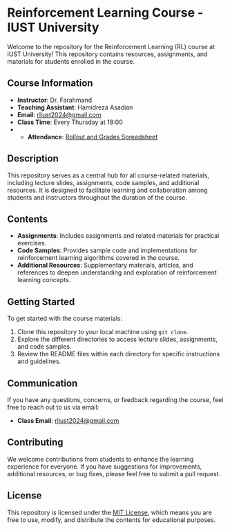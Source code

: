# Reinforcement Learning Course - IUST University

Welcome to the repository for the Reinforcement Learning (RL) course at IUST University! This repository contains resources, assignments, and materials for students enrolled in the course.

## Course Information

- **Instructor**: Dr. Farahmand
- **Teaching Assistant**: Hamidreza Asadian
- **Email**: [rliust2024@gmail.com](mailto:rliust2024@gmail.com)
- **Class Time**: Every Thursday at 18:00
- - **Attendance**: [Rollout and Grades Spreadsheet](https://docs.google.com/spreadsheets/d/1UXLkvYH6iG5SfcJ0uimp8pURjXDFrhbou3y2cV0d598/edit?usp=sharing)

## Description

This repository serves as a central hub for all course-related materials, including lecture slides, assignments, code samples, and additional resources. It is designed to facilitate learning and collaboration among students and instructors throughout the duration of the course.

## Contents

- **Assignments**: Includes assignments and related materials for practical exercises.
- **Code Samples**: Provides sample code and implementations for reinforcement learning algorithms covered in the course.
- **Additional Resources**: Supplementary materials, articles, and references to deepen understanding and exploration of reinforcement learning concepts.

## Getting Started

To get started with the course materials:

1. Clone this repository to your local machine using `git clone`.
2. Explore the different directories to access lecture slides, assignments, and code samples.
3. Review the README files within each directory for specific instructions and guidelines.

## Communication

If you have any questions, concerns, or feedback regarding the course, feel free to reach out to us via email:

- **Class Email**: [rliust2024@gmail.com](mailto:rliust2024@gmail.com)

## Contributing

We welcome contributions from students to enhance the learning experience for everyone. If you have suggestions for improvements, additional resources, or bug fixes, please feel free to submit a pull request.

## License

This repository is licensed under the [MIT License](LICENSE), which means you are free to use, modify, and distribute the contents for educational purposes.

